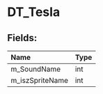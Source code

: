 # DT_Tesla

## Fields:

| Name | Type |
| :--- | :--- |
| m_SoundName | int |
| m_iszSpriteName | int |
